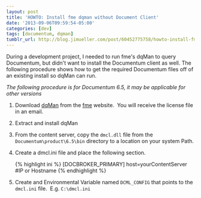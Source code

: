 ```yaml
---
layout: post
title: 'HOWTO: Install fme dqman without Document Client'
date: '2013-09-06T09:59:54-05:00'
categories: [dev]
tags: [documentum, dqman]
tumblr_url: http://blog.jimueller.com/post/60452775758/howto-install-fme-dqman-without-document-client
---
```

During a development project, I needed to run fme's dqMan to query Documentum, but didn't want to install the Documentum client as well.  The following procedure shows how to get the required Documentum files off of an existing install so dqMan can run.

_The following procedure is for Documentum 6.5, it may be applicable for other versions_

1. Download [dqMan](http://www.fme-us.com/technologies/ecm/emc-documentum/dqman/) from the [fme](http://www.fme-us.com/) website.  You will receive the license file in an email.
2. Extract and install dqMan
3. From the content server, copy the `dmcl.dll` file from the `Documentum\product\6.5\bin` directory to a location on your system Path.
4. Create a dmcl.ini file and place the following section.
	
	{% highlight ini %}
	[DOCBROKER_PRIMARY]
	host=yourContentServer #IP or Hostname
	{% endhighlight %}

5. Create and Environmental Variable named `DCML_CONFIG` that points to the `dmcl.ini` file.  E.g. `C:\dmcl.ini`
